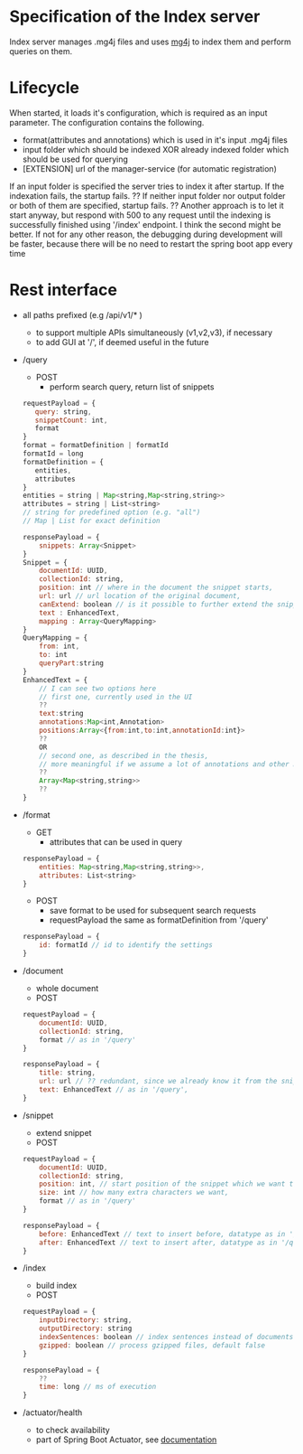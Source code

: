 # Specification of the Index server

Index server manages .mg4j files and uses [mg4j](http://mg4j.di.unimi.it/) to index them and perform queries on them.

# Lifecycle
When started, it loads it's configuration, which is required as an input parameter. The configuration contains the following. 
* format(attributes and annotations) which is used in it's input .mg4j files
* input folder which should be indexed XOR already indexed folder which should be used for querying 
* \[EXTENSION] url of the manager-service (for automatic registration)

If an input folder is specified the server tries to index it after startup. If the indexation fails, the startup fails.
?? If neither input folder nor output folder or both of them are specified, startup fails.
?? Another approach is to let it start anyway, but respond with 500 to any request until the indexing is successfully finished using '/index' endpoint. I think the second might be better. If not for any other reason, the debugging during development will be faster, because there will be no need to restart the spring boot app every time



# Rest interface
* all paths prefixed (e.g /api/v1/* )
    * to support multiple APIs simultaneously (v1,v2,v3), if necessary
    * to add GUI at '/', if deemed useful in the future

* /query
     * POST
        * perform search query, return list of snippets
    ```javascript
    requestPayload = {
       query: string,
       snippetCount: int,
       format
    }
    format = formatDefinition | formatId
    formatId = long
    formatDefinition = {
       entities,
       attributes
    }
    entities = string | Map<string,Map<string,string>>
    attributes = string | List<string>
    // string for predefined option (e.g. "all")
    // Map | List for exact definition
    ```
    ```javascript
    responsePayload = {
        snippets: Array<Snippet>
    }
    Snippet = {
        documentId: UUID,
        collectionId: string,
        position: int // where in the document the snippet starts,
        url: url // url location of the original document,
        canExtend: boolean // is it possible to further extend the snippet?
        text : EnhancedText,
        mapping : Array<QueryMapping>
    } 
    QueryMapping = {
        from: int,
        to: int
        queryPart:string
    }
    EnhancedText = {
        // I can see two options here
        // first one, currently used in the UI
        ??
        text:string
        annotations:Map<int,Annotation>
        positions:Array<{from:int,to:int,annotationId:int}>
        ??
        OR
        // second one, as described in the thesis, 
        // more meaningful if we assume a lot of annotations and other meta info
        ??
        Array<Map<string,string>>
        ??
    }
    ```
* /format
    * GET
        * attributes that can be used in query
    ```javascript
    responsePayload = {
        entities: Map<string,Map<string,string>>,
        attributes: List<string> 
    }
    ```  
    * POST
       * save format to be used for subsequent search requests
       * requestPayload the same as formatDefinition from '/query'
    ```javascript
    responsePayload = {
        id: formatId // id to identify the settings
    }
    ```
* /document
    * whole document
    * POST 
    ```javascript
    requestPayload = {
        documentId: UUID,
        collectionId: string,
        format // as in '/query'    
    }
    ```
    ```javascript
    responsePayload = {
        title: string,
        url: url // ?? redundant, since we already know it from the snippet, but might be useful, maybe? ??
        text: EnhancedText // as in '/query',
    }
    
    ```
* /snippet
    * extend snippet
    * POST
    ```javascript
    requestPayload = {
        documentId: UUID,
        collectionId: string,
        position: int, // start position of the snippet which we want to extend
        size: int // how many extra characters we want,
        format // as in '/query'
    }
    ```
    ```javascript
    responsePayload = {
        before: EnhancedText // text to insert before, datatype as in '/query',
        after: EnhancedText // text to insert after, datatype as in '/query'  
    }
    ```
 * /index
    * build index
    * POST
    ```javascript
    requestPayload = {
        inputDirectory: string,
        outputDirectory: string
        indexSentences: boolean // index sentences instead of documents, default false
        gzipped: boolean // process gzipped files, default false
    }
    ```
    ```javascript
    responsePayload = {
        ??
        time: long // ms of execution
    }
    ```
 
 * /actuator/health
    * to check availability
    * part of Spring Boot Actuator, see [documentation](https://docs.spring.io/spring-boot/docs/current/reference/html/production-ready-endpoints.html)
    